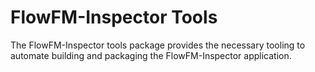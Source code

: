 # FlowFM-Inspector Tools

The FlowFM-Inspector tools package provides the necessary tooling to automate building and packaging the FlowFM-Inspector application.

